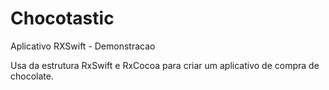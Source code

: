 # Chocotastic
Aplicativo RXSwift - Demonstracao

Usa da estrutura RxSwift e RxCocoa para criar um aplicativo de compra de chocolate.
